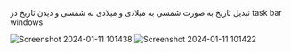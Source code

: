 تبدیل تاریخ به صورت شمسی به میلادی و میلادی به شمسی 
و دیدن تاریخ در task bar windows

![Screenshot 2024-01-11 101438](https://github.com/Saeedr/CalenderSRajayi/assets/7427773/98665089-f20b-4c7c-90f7-4b18b6c3a61a)
![Screenshot 2024-01-11 101422](https://github.com/Saeedr/CalenderSRajayi/assets/7427773/33199c91-65cd-46d5-a1c0-3e9273a2e655)
